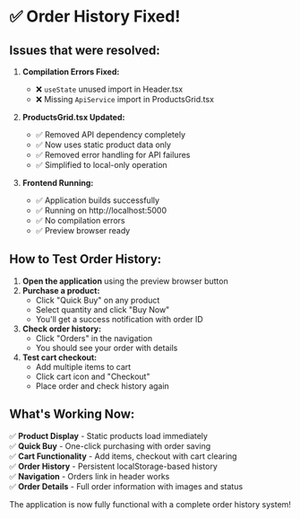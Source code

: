 # ✅ Order History Fixed!

## Issues that were resolved:

1. **Compilation Errors Fixed:**
   - ❌ `useState` unused import in Header.tsx
   - ❌ Missing `ApiService` import in ProductsGrid.tsx

2. **ProductsGrid.tsx Updated:**
   - ✅ Removed API dependency completely
   - ✅ Now uses static product data only
   - ✅ Removed error handling for API failures
   - ✅ Simplified to local-only operation

3. **Frontend Running:**
   - ✅ Application builds successfully
   - ✅ Running on http://localhost:5000
   - ✅ No compilation errors
   - ✅ Preview browser ready

## How to Test Order History:

1. **Open the application** using the preview browser button
2. **Purchase a product:**
   - Click "Quick Buy" on any product
   - Select quantity and click "Buy Now"
   - You'll get a success notification with order ID
3. **Check order history:**
   - Click "Orders" in the navigation
   - You should see your order with details
4. **Test cart checkout:**
   - Add multiple items to cart
   - Click cart icon and "Checkout"
   - Place order and check history again

## What's Working Now:

✅ **Product Display** - Static products load immediately  
✅ **Quick Buy** - One-click purchasing with order saving  
✅ **Cart Functionality** - Add items, checkout with cart clearing  
✅ **Order History** - Persistent localStorage-based history  
✅ **Navigation** - Orders link in header works  
✅ **Order Details** - Full order information with images and status  

The application is now fully functional with a complete order history system!